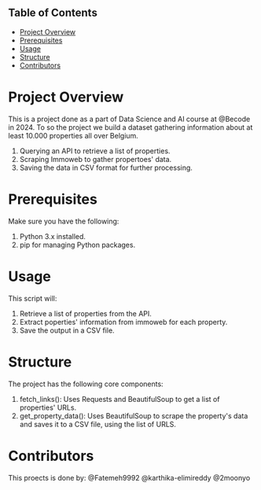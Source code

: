 
## Table of Contents
- [Project Overview](#project_overview)
- [Prerequisites](#Prerequisites)
- [Usage](#Usage)
- [Structure](#Structure)
- [Contributors](#Contributors)

# Project Overview
This is a project done as a part of Data Science and AI course at @Becode in 2024.
To so the project we build a dataset gathering information about at least 10.000 properties all over Belgium. 
1. Querying an API to retrieve a list of properties.
2. Scraping Immoweb to gather propertoes' data.
3. Saving the data in CSV format for further processing.

# Prerequisites
Make sure you have the following:

1. Python 3.x installed.
2. pip for managing Python packages.


# Usage

This script will:
1. Retrieve a list of properties from the API.
2. Extract poperties' information from immoweb for each property.
3. Save the output in a CSV file.


# Structure
The project has the following core components:

1. fetch_links(): Uses Requests and BeautifulSoup to get a list of properties' URLs.
2. get_property_data(): Uses BeautifulSoup to scrape the property's data and saves it to a CSV file, using the list of URLS.


# Contributors 
This proects is done by:
@Fatemeh9992
@karthika-elimireddy
@2moonyo

